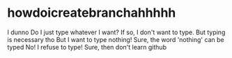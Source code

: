 # howdoicreatebranchahhhhh

I dunno
Do I just type whatever I want?
If so, I don't want to type.
But typing is necessary tho
But I want to type nothing!
Sure, the word 'nothing' can be typed
No! I refuse to type!
Sure, then don't learn github
